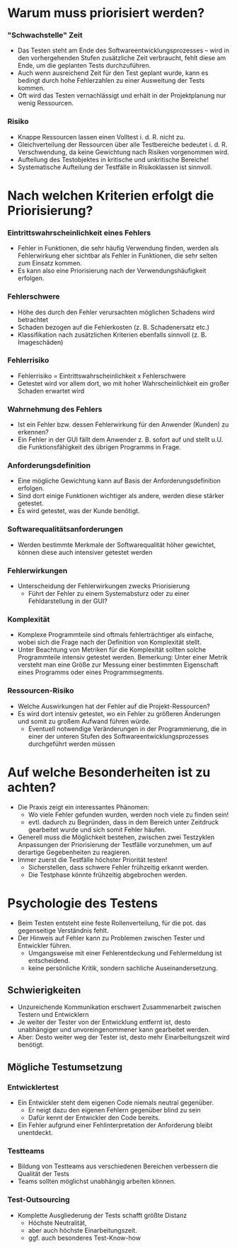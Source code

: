 # Warum muss priorisiert werden?
### "Schwachstelle" Zeit
- Das Testen steht am Ende des Softwareentwicklungsprozesses – wird in den vorhergehenden Stufen zusätzliche Zeit verbraucht, fehlt diese am Ende, um die geplanten Tests durchzuführen.
- Auch wenn ausreichend Zeit für den Test geplant wurde, kann es bedingt durch hohe Fehlerzahlen zu einer Ausweitung der Tests kommen.
- Oft wird das Testen vernachlässigt und erhält in der Projektplanung nur wenig Ressourcen.
### Risiko
- Knappe Ressourcen lassen einen Volltest i. d. R. nicht zu.
- Gleichverteilung der Ressourcen über alle Testbereiche bedeutet i. d. R. Verschwendung, da keine Gewichtung nach Risiken vorgenommen wird.
- Aufteilung des Testobjektes in kritische und unkritische Bereiche!
- Systematische Aufteilung der Testfälle in Risikoklassen ist sinnvoll.

# Nach welchen Kriterien erfolgt die Priorisierung?
### Eintrittswahrscheinlichkeit eines Fehlers
- Fehler in Funktionen, die sehr häufig Verwendung finden, werden als Fehlerwirkung eher sichtbar als Fehler in Funktionen, die sehr selten zum Einsatz kommen.
- Es kann also eine Priorisierung nach der Verwendungshäufigkeit erfolgen.
### Fehlerschwere
- Höhe des durch den Fehler verursachten möglichen Schadens wird betrachtet
- Schaden bezogen auf die Fehlerkosten (z. B. Schadenersatz etc.)
- Klassifikation nach zusätzlichen Kriterien ebenfalls sinnvoll (z. B. Imageschäden)

### Fehlerrisiko
- Fehlerrisiko = Eintrittswahrscheinlichkeit x Fehlerschwere
- Getestet wird vor allem dort, wo mit hoher Wahrscheinlichkeit ein großer Schaden erwartet wird
### Wahrnehmung des Fehlers
- Ist ein Fehler bzw. dessen Fehlerwirkung für den Anwender (Kunden) zu erkennen?
- Ein Fehler in der GUI fällt dem Anwender z. B. sofort auf und stellt u.U. die Funktionsfähigkeit des übrigen Programms in Frage.
### Anforderungsdefinition
- Eine mögliche Gewichtung kann auf Basis der Anforderungsdefinition erfolgen.
- Sind dort einige Funktionen wichtiger als andere, werden diese stärker getestet.
- Es wird getestet, was der Kunde benötigt.
### Softwarequalitätsanforderungen
- Werden bestimmte Merkmale der Softwarequalität höher gewichtet, können diese auch intensiver getestet werden
### Fehlerwirkungen
- Unterscheidung der Fehlerwirkungen zwecks Priorisierung
	- Führt der Fehler zu einem Systemabsturz oder zu einer Fehldarstellung in der GUI?
### Komplexität
- Komplexe Programmteile sind oftmals fehlerträchtiger als einfache, wobei sich die Frage nach der Definition von Komplexität stellt.
- Unter Beachtung von Metriken für die Komplexität sollten solche Programmteile intensiv getestet werden.
Bemerkung: Unter einer Metrik versteht man eine Größe zur Messung einer bestimmten Eigenschaft eines Programms oder eines Programmsegments.
### Ressourcen-Risiko
- Welche Auswirkungen hat der Fehler auf die Projekt-Ressourcen?
- Es wird dort intensiv getestet, wo ein Fehler zu größeren Änderungen und somit zu großem Aufwand führen würde.
	- Eventuell notwendige Veränderungen in der Programmierung, die in einer der unteren Stufen des Softwareentwicklungsprozesses durchgeführt werden müssen

# Auf welche Besonderheiten ist zu achten?
- Die Praxis zeigt ein interessantes Phänomen:
	- Wo viele Fehler gefunden wurden, werden noch viele zu finden sein!
	- evtl. dadurch zu Begründen, dass in dem Bereich unter Zeitdruck gearbeitet wurde und sich somit Fehler häufen.
- Generell muss die Möglichkeit bestehen, zwischen zwei Testzyklen Anpassungen der Priorisierung der Testfälle vorzunehmen, um auf derartige Gegebenheiten zu reagieren.
- Immer zuerst die Testfälle höchster Priorität testen!
	- Sicherstellen, dass schwere Fehler frühzeitig erkannt werden.
	- Die Testphase könnte frühzeitig abgebrochen werden.

# Psychologie des Testens
- Beim Testen entsteht eine feste Rollenverteilung, für die pot. das gegenseitige Verständnis fehlt.
- Der Hinweis auf Fehler kann zu Problemen zwischen Tester und Entwickler führen.
	- Umgangsweise mit einer Fehlerentdeckung und Fehlermeldung ist entscheidend.
	- keine persönliche Kritik, sondern sachliche Auseinandersetzung.

## Schwierigkeiten
- Unzureichende Kommunikation erschwert Zusammenarbeit zwischen Testern und Entwicklern
- Je weiter der Tester von der Entwicklung entfernt ist, desto unabhängiger und unvoreingenommener kann gearbeitet werden.
- Aber: Desto weiter weg der Tester ist, desto mehr Einarbeitungszeit wird benötigt.

## Mögliche Testumsetzung
### Entwicklertest
- Ein Entwickler steht dem eigenen Code niemals neutral gegenüber.
	- Er neigt dazu den eigenen Fehlern gegenüber blind zu sein
	- Dafür kennt der Entwickler den Code bereits.
- Ein Fehler aufgrund einer Fehlinterpretation der Anforderung bleibt unentdeckt.
### Testteams
- Bildung von Testteams aus verschiedenen Bereichen verbessern die Qualität der Tests
- Teams sollten möglichst unabhängig arbeiten können.
### Test-Outsourcing
- Komplette Ausgliederung der Tests schafft größte Distanz
	- Höchste Neutralität,
	- aber auch höchste Einarbeitungszeit.
	- ggf. auch besonderes Test-Know-how